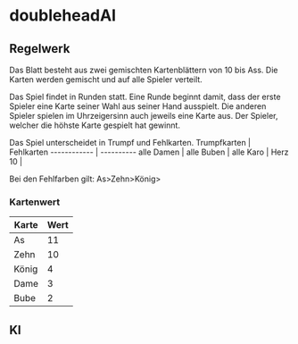 # doubleheadAI
## Regelwerk
Das Blatt besteht aus zwei gemischten Kartenblättern von 10 bis Ass.
Die Karten werden gemischt und auf alle Spieler verteilt.

Das Spiel findet in Runden statt.
Eine Runde beginnt damit, dass der erste Spieler eine Karte seiner Wahl aus seiner Hand ausspielt.
Die anderen Spieler spielen im Uhrzeigersinn auch jeweils eine Karte aus.
Der Spieler, welcher die höhste Karte gespielt hat gewinnt.

Das Spiel unterscheidet in Trumpf und Fehlkarten.
Trumpfkarten | Fehlkarten
------------ | ----------
alle Damen | 
alle Buben |
alle Karo |
Herz 10 |

Bei den Fehlfarben gilt: As>Zehn>König>


### Kartenwert
Karte | Wert
----- | ----
As | 11
Zehn | 10
König | 4
Dame | 3
Bube | 2

## KI
